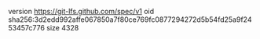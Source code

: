 version https://git-lfs.github.com/spec/v1
oid sha256:3d2edd992affe067850a7f80ce769fc0877294272d5b54fd25a9f2453457c776
size 4328
